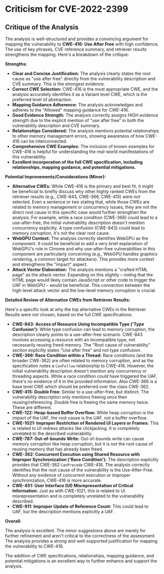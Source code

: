# Criticism for CVE-2022-2399

## Critique of the Analysis

The analysis is well-structured and provides a convincing argument for mapping the vulnerability to **CWE-416: Use After Free** with high confidence. The use of key phrases, CVE reference summary, and retriever results strengthens the mapping. Here's a breakdown of the critique:

**Strengths:**

*   **Clear and Concise Justification:** The analysis clearly states the root cause as "use after free" directly from the vulnerability description and CVE summary. This is the strongest evidence.
*   **Correct CWE Selection:** CWE-416 is the most appropriate CWE, and the analysis accurately identifies it as a Variant level CWE, which is the preferred level of abstraction.
*   **Mapping Guidance Adherence:** The analysis acknowledges and adheres to the "Allowed" mapping guidance for CWE-416.
*   **Good Evidence Strength:** The analysis correctly assigns HIGH evidence strength due to the explicit mention of "use after free" in both the vulnerability description and CVE summary.
*   **Relationships Considered:** The analysis mentions potential relationships to other memory management errors, showing awareness of how CWE-416 can be interconnected.
*   **Comprehensive CWE Examples:** The inclusion of known examples for CWE-416 is helpful for understanding the real-world manifestations of this vulnerability.
* **Excellent incorporation of the full CWE specification, including relationships, mapping guidance, and potential mitigations.**

**Potential Improvements/Considerations (Minor):**

*   **Alternative CWEs:** While CWE-416 is the primary and best fit, it might be beneficial to briefly discuss why other highly ranked CWEs from the retriever results (e.g., CWE-843, CWE-366, CWE-415) were *not* selected. Even a sentence or two stating that, while those CWEs are related to memory management or concurrency issues, they are not the direct root cause in this specific case would further strengthen the analysis. For example, while a race condition (CWE-366) *could* lead to a use-after-free, the initial vulnerability description doesn't mention concurrency explicitly. A type confusion (CWE-843) could lead to memory corruption, it's not the clear root cause.
*   **WebGPU Context:** The analysis correctly identifies WebGPU as the component. It could be beneficial to add a very brief explanation of WebGPU's role in Chrome and why use-after-free vulnerabilities in this component are particularly concerning (e.g., WebGPU handles graphics rendering, a common target for attackers). This provides more context and strengthens the "impact" aspect.
*   **Attack Vector Elaboration:** The analysis mentions a "crafted HTML page" as the attack vector. Expanding on this slightly – noting that the HTML page would likely contain JavaScript or other code to trigger the UAF in WebGPU – would be beneficial. This connection between the high-level attack vector and the low-level memory corruption is crucial.

**Detailed Review of Alternative CWEs from Retriever Results:**

Here's a specific look at why the top alternative CWEs in the Retriever Results were *not* chosen, based on the full CWE specifications:

*   **CWE-843: Access of Resource Using Incompatible Type ('Type Confusion'):** While type confusion can lead to memory corruption, the description clearly points to a use-after-free scenario. CWE-843 involves accessing a resource with an incompatible type, not necessarily reusing freed memory. The "Root cause of vulnerability" section explicitly states "Use after free" and not type confusion.
*   **CWE-366: Race Condition within a Thread:** Race conditions (and the broader CWE-362) are often related to memory corruption, and as the specification notes a `CanFollow` relationship to CWE-416. However, the initial vulnerability description doesn't mention any concurrency or threading aspects. While a race condition *could* have triggered the UAF, there's no evidence of it in the provided information. Also CWE-366 is a base level CWE which should be preferred over the class CWE-362.
*   **CWE-415: Double Free:** Similar to a use-after-free, but distinct. The vulnerability description only mentions freeing *once* then reusing/referencing. Double free is freeing the same memory twice. These are different.
*   **CWE-122: Heap-based Buffer Overflow:** While heap corruption is the impact of the UAF, the root cause is the UAF, not a buffer overflow.
*   **CWE-1021: Improper Restriction of Rendered UI Layers or Frames:** This is related to UI redress attacks like clickjacking. It is completely unrelated to the described vulnerability.
*   **CWE-787: Out-of-bounds Write:** Out-of-bounds write can cause memory corruption like heap corruption, but it is not the root cause of reusing memory that has already been freed.
*   **CWE-362: Concurrent Execution using Shared Resource with Improper Synchronization ('Race Condition'):** The description explicitly provides that CWE-362 `CanPrecede` CWE-416. The analysis correctly identifies that the root cause of the vulnerability is the Use-After-Free. Without any evidence of concurrent execution or improper synchronization, CWE-416 is more accurate.
*   **CWE-451: User Interface (UI) Misrepresentation of Critical Information:** Just as with CWE-1021, this is related to UI misrepresentation and is completely unrelated to the vulnerability described.
*   **CWE-911: Improper Update of Reference Count:** This could lead to UAF, but the description mentions explicitly a UAF.

**Overall:**

The analysis is excellent. The minor suggestions above are merely for further refinement and aren't critical to the correctness of the assessment. The analysis provides a strong and well-supported justification for mapping the vulnerability to CWE-416.

The addition of CWE specifications, relationships, mapping guidance, and potential mitigations is an excellent way to further enhance and support the analysis.